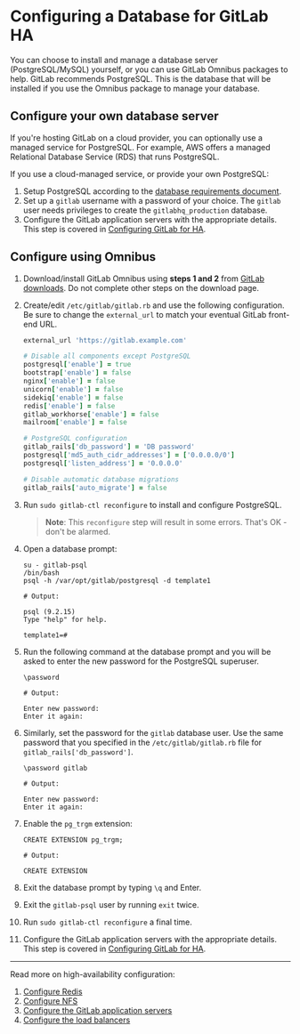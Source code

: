 # Configuring a Database for GitLab HA

You can choose to install and manage a database server (PostgreSQL/MySQL)
yourself, or you can use GitLab Omnibus packages to help. GitLab recommends
PostgreSQL. This is the database that will be installed if you use the
Omnibus package to manage your database.

## Configure your own database server

If you're hosting GitLab on a cloud provider, you can optionally use a
managed service for PostgreSQL. For example, AWS offers a managed Relational
Database Service (RDS) that runs PostgreSQL.

If you use a cloud-managed service, or provide your own PostgreSQL:

1. Setup PostgreSQL according to the
   [database requirements document](../../install/requirements.md#database).
1. Set up a `gitlab` username with a password of your choice. The `gitlab` user
   needs privileges to create the `gitlabhq_production` database.
1. Configure the GitLab application servers with the appropriate details.
   This step is covered in [Configuring GitLab for HA](gitlab.md).

## Configure using Omnibus

1. Download/install GitLab Omnibus using **steps 1 and 2** from
   [GitLab downloads](https://about.gitlab.com/downloads). Do not complete other
   steps on the download page.
1. Create/edit `/etc/gitlab/gitlab.rb` and use the following configuration.
   Be sure to change the `external_url` to match your eventual GitLab front-end
   URL.

    ```ruby
    external_url 'https://gitlab.example.com'

    # Disable all components except PostgreSQL
    postgresql['enable'] = true
    bootstrap['enable'] = false
    nginx['enable'] = false
    unicorn['enable'] = false
    sidekiq['enable'] = false
    redis['enable'] = false
    gitlab_workhorse['enable'] = false
    mailroom['enable'] = false

    # PostgreSQL configuration
    gitlab_rails['db_password'] = 'DB password'
    postgresql['md5_auth_cidr_addresses'] = ['0.0.0.0/0']
    postgresql['listen_address'] = '0.0.0.0'

    # Disable automatic database migrations
    gitlab_rails['auto_migrate'] = false
    ```

1. Run `sudo gitlab-ctl reconfigure` to install and configure PostgreSQL.

    > **Note**: This `reconfigure` step will result in some errors.
      That's OK - don't be alarmed.

1. Open a database prompt:

    ```
    su - gitlab-psql
    /bin/bash
    psql -h /var/opt/gitlab/postgresql -d template1

    # Output:

    psql (9.2.15)
    Type "help" for help.

    template1=#
    ```

1. Run the following command at the database prompt and you will be asked to
   enter the new password for the PostgreSQL superuser.

    ```
    \password

    # Output:

    Enter new password:
    Enter it again:
    ```

1. Similarly, set the password for the `gitlab` database user. Use the same
   password that you specified in the `/etc/gitlab/gitlab.rb` file for
   `gitlab_rails['db_password']`.

    ```
    \password gitlab

    # Output:

    Enter new password:
    Enter it again:
    ```

1. Enable the `pg_trgm` extension:
    ```
    CREATE EXTENSION pg_trgm;

    # Output:

    CREATE EXTENSION
    ```
1. Exit the database prompt by typing `\q` and Enter.
1. Exit the `gitlab-psql` user by running `exit` twice.
1. Run `sudo gitlab-ctl reconfigure` a final time.
1. Configure the GitLab application servers with the appropriate details.
   This step is covered in [Configuring GitLab for HA](gitlab.md).

---

Read more on high-availability configuration:

1. [Configure Redis](redis.md)
1. [Configure NFS](nfs.md)
1. [Configure the GitLab application servers](gitlab.md)
1. [Configure the load balancers](load_balancer.md)
